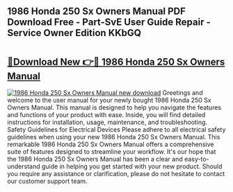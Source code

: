 ## 1986 Honda 250 Sx Owners Manual PDF Download Free - Part-SvE User Guide Repair - Service Owner Edition KKbGQ

# <h2><a href="http://bc76583.oget.top/?id=1986+Honda+250+Sx+Owners+Manual">🔗Download New 👉🔴 1986 Honda 250 Sx Owners Manual</a></h2>

[![1986 Honda 250 Sx Owners Manual new download](https://i.imgur.com/5g1atiW.png)](http://bc76583.oget.top/?id=1986+Honda+250+Sx+Owners+Manual)
Greetings and welcome to the user manual for your newly bought 1986 Honda 250 Sx Owners Manual. This manual is designed to help you navigate the features and functions of your product with ease. Inside, you will find detailed instructions for installation, usage, maintenance, and troubleshooting. Safety Guidelines for Electrical Devices Please adhere to all electrical safety guidelines when using your new 1986 Honda 250 Sx Owners Manual. This remarkable 1986 Honda 250 Sx Owners Manual offers a comprehensive suite of features designed to streamline your workflow. It's our hope that the 1986 Honda 250 Sx Owners Manual has been a clear and easy-to-understand guide in helping you get started with your new product. Should you require any assistance or clarification, please do not hesitate to contact our customer support team.
